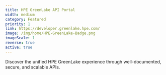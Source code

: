 ```yaml
---
title: HPE GreenLake API Portal
width: medium
category: Featured
priority: 1
link: https://developer.greenlake.hpe.com/
image: /img/home/HPE-GreenLake-Badge.png
imageScale: 1
reverse: true
active: true
---
```


Discover the unified HPE GreenLake experience through well-documented, secure, and scalable APIs.